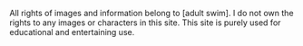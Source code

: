All rights of images and information belong to [adult swim]. 
I do not own the rights to any images or characters in this site.
This site is purely used for educational and entertaining use.